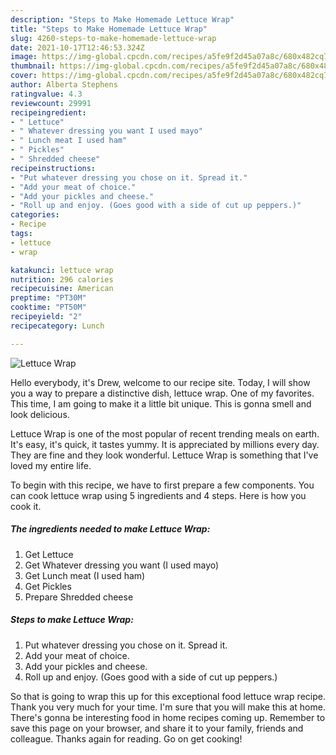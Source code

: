 ```yaml
---
description: "Steps to Make Homemade Lettuce Wrap"
title: "Steps to Make Homemade Lettuce Wrap"
slug: 4260-steps-to-make-homemade-lettuce-wrap
date: 2021-10-17T12:46:53.324Z
image: https://img-global.cpcdn.com/recipes/a5fe9f2d45a07a8c/680x482cq70/lettuce-wrap-recipe-main-photo.jpg
thumbnail: https://img-global.cpcdn.com/recipes/a5fe9f2d45a07a8c/680x482cq70/lettuce-wrap-recipe-main-photo.jpg
cover: https://img-global.cpcdn.com/recipes/a5fe9f2d45a07a8c/680x482cq70/lettuce-wrap-recipe-main-photo.jpg
author: Alberta Stephens
ratingvalue: 4.3
reviewcount: 29991
recipeingredient:
- " Lettuce"
- " Whatever dressing you want I used mayo"
- " Lunch meat I used ham"
- " Pickles"
- " Shredded cheese"
recipeinstructions:
- "Put whatever dressing you chose on it. Spread it."
- "Add your meat of choice."
- "Add your pickles and cheese."
- "Roll up and enjoy. (Goes good with a side of cut up peppers.)"
categories:
- Recipe
tags:
- lettuce
- wrap

katakunci: lettuce wrap 
nutrition: 296 calories
recipecuisine: American
preptime: "PT30M"
cooktime: "PT50M"
recipeyield: "2"
recipecategory: Lunch

---
```



![Lettuce Wrap](https://img-global.cpcdn.com/recipes/a5fe9f2d45a07a8c/680x482cq70/lettuce-wrap-recipe-main-photo.jpg)

Hello everybody, it's Drew, welcome to our recipe site. Today, I will show you a way to prepare a distinctive dish, lettuce wrap. One of my favorites. This time, I am going to make it a little bit unique. This is gonna smell and look delicious.



Lettuce Wrap is one of the most popular of recent trending meals on earth. It's easy, it's quick, it tastes yummy. It is appreciated by millions every day. They are fine and they look wonderful. Lettuce Wrap is something that I've loved my entire life.


To begin with this recipe, we have to first prepare a few components. You can cook lettuce wrap using 5 ingredients and 4 steps. Here is how you cook it.

<!--inarticleads1-->

##### The ingredients needed to make Lettuce Wrap:

1. Get  Lettuce
1. Get  Whatever dressing you want (I used mayo)
1. Get  Lunch meat (I used ham)
1. Get  Pickles
1. Prepare  Shredded cheese




<!--inarticleads2-->

##### Steps to make Lettuce Wrap:

1. Put whatever dressing you chose on it. Spread it.
1. Add your meat of choice.
1. Add your pickles and cheese.
1. Roll up and enjoy. (Goes good with a side of cut up peppers.)




So that is going to wrap this up for this exceptional food lettuce wrap recipe. Thank you very much for your time. I'm sure that you will make this at home. There's gonna be interesting food in home recipes coming up. Remember to save this page on your browser, and share it to your family, friends and colleague. Thanks again for reading. Go on get cooking!
